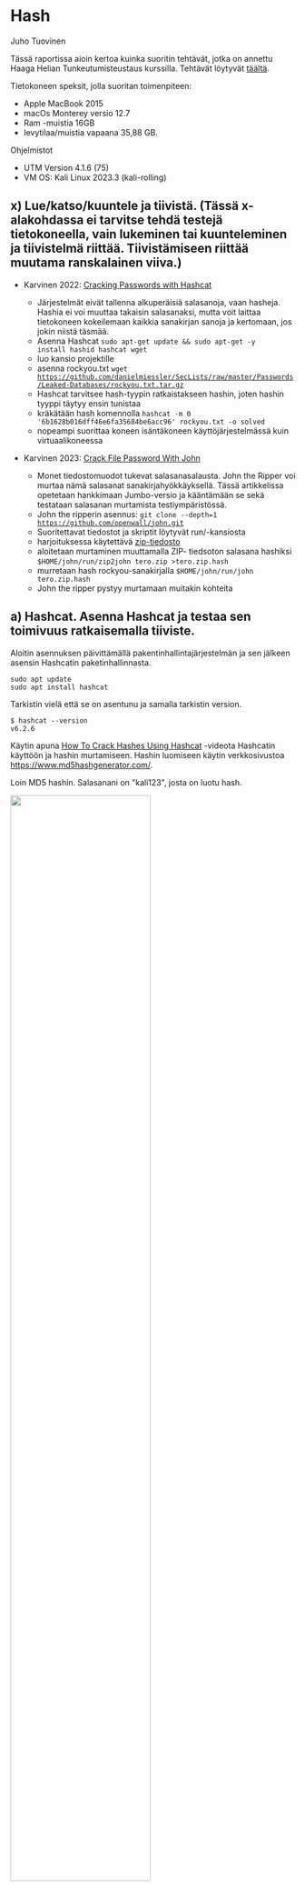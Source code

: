 # Hash
Juho Tuovinen

Tässä raportissa aioin kertoa kuinka suoritin tehtävät, jotka on annettu Haaga Helian Tunkeutumisteustaus kurssilla. Tehtävät löytyvät [täältä](https://terokarvinen.com/2023/eettinen-hakkerointi-2023/#h7-hash).

Tietokoneen speksit, jolla suoritan toimenpiteen:
- Apple MacBook 2015
- macOs Monterey versio 12.7
- Ram -muistia 16GB
- levytilaa/muistia vapaana 35,88 GB.

Ohjelmistot
- UTM Version 4.1.6 (75)
- VM OS: Kali Linux 2023.3 (kali-rolling)


## x) Lue/katso/kuuntele ja tiivistä. (Tässä x-alakohdassa ei tarvitse tehdä testejä tietokoneella, vain lukeminen tai kuunteleminen ja tiivistelmä riittää. Tiivistämiseen riittää muutama ranskalainen viiva.)
- Karvinen 2022: [Cracking Passwords with Hashcat](https://terokarvinen.com/2022/cracking-passwords-with-hashcat/)
  - Järjestelmät eivät tallenna alkuperäisiä salasanoja, vaan hasheja. Hashia ei voi muuttaa takaisin salasanaksi, mutta voit laittaa tietokoneen kokeilemaan kaikkia sanakirjan sanoja ja kertomaan, jos jokin niistä täsmää.
  - Asenna Hashcat <code>sudo apt-get update && sudo apt-get -y install hashid hashcat wget</code>
  - luo kansio projektille
  - asenna rockyou.txt <code>wget https://github.com/danielmiessler/SecLists/raw/master/Passwords/Leaked-Databases/rockyou.txt.tar.gz</code>
  - Hashcat tarvitsee hash-tyypin ratkaistakseen hashin, joten hashin tyyppi täytyy ensin tunistaa
  - kräkätään hash komennolla <code>hashcat -m 0 '6b1628b016dff46e6fa35684be6acc96' rockyou.txt -o solved</code>
  - nopeampi suorittaa koneen isäntäkoneen käyttöjärjestelmässä kuin virtuaalikoneessa

- Karvinen 2023: [Crack File Password With John](https://terokarvinen.com/2023/crack-file-password-with-john/)
  - Monet tiedostomuodot tukevat salasanasalausta. John the Ripper voi murtaa nämä salasanat sanakirjahyökkäyksellä. Tässä artikkelissa opetetaan hankkimaan Jumbo-versio ja kääntämään se sekä testataan salasanan murtamista testiympäristössä.
  - John the ripperin asennus: <code>git clone --depth=1 https://github.com/openwall/john.git</code>
  - Suoritettavat tiedostot ja skriptit löytyvät run/-kansiosta
  - harjoituksessa käytettävä [zip-tiedosto](https://terokarvinen.com/2023/crack-file-password-with-john/tero.zip)
  - aloitetaan murtaminen muuttamalla ZIP- tiedsoton salasana hashiksi <code>$HOME/john/run/zip2john tero.zip >tero.zip.hash</code>
  - murretaan hash rockyou-sanakirjalla <code>$HOME/john/run/john tero.zip.hash </code>
  - John the ripper pystyy murtamaan muitakin kohteita


## a) Hashcat. Asenna Hashcat ja testaa sen toimivuus ratkaisemalla tiiviste.

Aloitin asennuksen päivittämällä pakentinhallintajärjestelmän ja sen jälkeen asensin Hashcatin paketinhallinnasta.
`````
sudo apt update
sudo apt install hashcat
`````
Tarkistin vielä että se on asentunu ja samalla tarkistin version.
````
$ hashcat --version
v6.2.6
````

Käytin apuna [How To Crack Hashes Using Hashcat](https://www.youtube.com/watch?v=fVgzY5OJeIE) -videota Hashcatin käyttöön ja hashin murtamiseen. Hashin luomiseen käytin verkkosivustoa https://www.md5hashgenerator.com/.

Loin MD5 hashin. Salasanani on "kali123", josta on luotu hash.

<img src="/images/cat1.png" alt="" title="" width="70%" height="70%">

Testaan tunistaako Hash Identifier hashia. Avaan komennolla <code>hash-identifier</code> ja syötän hashin.


``````
HASH: 0cd698a0503946a852f2f81cc7d63ee3

Possible Hashs:
[+] MD5
[+] Domain Cached Credentials - MD4(MD4(($pass)).(strtolower($username)))
``````
Identifier tunnisti, että hash on mahdollisesti tyyppiä MD5.

Tallennan hashin tiedostoon murtamista varten <code>echo "0cd698a0503946a852f2f81cc7d63ee3" > hash.txt"</code>. Tarkistan mitä modulia käytetään, jotta Hashcat osaa alkaa murtaman hashia.

`````
$ hashcat -h |grep MD5                                                              
      0 | MD5                                                        | Raw Hash
   5100 | Half MD5                                                   | Raw Hash
     50 | HMAC-MD5 (key = $pass)                                     | Raw Hash authenticated
     60 | HMAC-MD5 (key = $salt)                                     | Raw Hash authenticated
  11900 | PBKDF2-HMAC-MD5                                            | Generic KDF
  11400 | SIP digest authentication (MD5)                            | Network Protocol
   5300 | IKE-PSK MD5                                                | Network Protocol
    ....(JATKUU)....
`````

Tässä tapauksessa module "0", koska tarkaisemme pelkän hashin. Aloitetaan murtaminen <code>hashcat -m 0 hash.txt /usr/share/wordlists/rockyou.txt"</code>.
- <code>-m 0</code>: moduli 0
- <code>hash.txt</code>: tiedosto, johon olen tallentanut luomani MD5-hashin
- <code>/usr/share/wordlists/rockyou.txt</code>: kansio, jossa sanakirja sijaitsee. Käytän tässä rockyou.txt- sanakirjaa apuna.

Tulos:
``````
0cd698a0503946a852f2f81cc7d63ee3:kali123                  
                                                          
Session..........: hashcat
Status...........: Cracked
Hash.Mode........: 0 (MD5)
Hash.Target......: 0cd698a0503946a852f2f81cc7d63ee3
Time.Started.....: Fri Dec  8 15:00:50 2023 (1 sec)
Time.Estimated...: Fri Dec  8 15:00:51 2023 (0 secs)
Kernel.Feature...: Pure Kernel
Guess.Base.......: File (/usr/share/wordlists/rockyou.txt)
Guess.Queue......: 1/1 (100.00%)
Speed.#1.........:   328.5 kH/s (0.13ms) @ Accel:256 Loops:1 Thr:1 Vec:4
Recovered........: 1/1 (100.00%) Digests (total), 1/1 (100.00%) Digests (new)
Progress.........: 78848/14344385 (0.55%)
Rejected.........: 0/78848 (0.00%)
Restore.Point....: 77824/14344385 (0.54%)
Restore.Sub.#1...: Salt:0 Amplifier:0-1 Iteration:0-1
Candidate.Engine.: Device Generator
Candidates.#1....: superm -> jasons1

Started: Fri Dec  8 15:00:05 2023
Stopped: Fri Dec  8 15:00:52 2023
``````
Ensimmäiseltä riviltä nähdään hash ja salasana, jonka muutin alussa MD5-hashiksi, eli murtaminen onnistui.

## b) John. Asenna Jumbo John ja testaa sen toimivuus murtamalla jonkin tiedoston salasana.

Asennan John the ripper -github varaston työpöydälle <code>git clone https://github.com/openwall/john.git</code>. Luon aikaisemmin luodusta hash.txt- tiedostosta ZIP- tiedoston, joka aukeaa salasananalla "kali123".

    zip --password kali123 hash.zip hash.txt 

<img src="/images/zip1.png" alt="" title="" width="70%" height="70%">

Tarvitsemme salasanasta hashin; käytetään <code>zip2john</code>

``````
$ zip2john hash.zip
ver 1.0 efh 5455 efh 7875 hash.zip/hash.txt PKZIP Encr: 2b chk, TS_chk, cmplen=45, decmplen=33, crc=22B5A86E ts=75A2 cs=75a2 type=0
hash.zip/hash.txt:$pkzip$1*2*2*0*2d*21*22b5a86e*0*42*0*2d*75a2*9be3a7a90bc22865b4132e73371ee66c96797fe16cf103398412fc302c188ca026e9c8b3d0a5b5befb9300f206*$/pkzip$:hash.txt:hash.zip::hash.zip
``````
Tallenetaa hash uuteen tiedostoon hash2.txt: <code>zip2john hash.zip > hash2.txt"</code>. Siten aloitetaan murtaminen

``````
$ john --format=zip hash2.txt                                            
Using default input encoding: UTF-8
No password hashes loaded (see FAQ)
``````

Ei onnistunut.

Katsoin apua aikaisemmasta [Tero Karvisen artikkelista](https://terokarvinen.com/2023/crack-file-password-with-john/) ja siirtin hash2.txt tiedoston työpöydältä run-kansioon ja ajoin siellä. 

    john hash2.txt.

Nyt onnistui.

<img src="/images/john1.png" alt="" title="" width="70%" height="70%">

## c) f5bc7fcc7f5b3b6af7ff79e0feafad6d1a948b6a2c18de414993c1226be48c1f on erään tällä tehtäväsivulla olevan yksittäisen sanan tiiviste. Käytin hyvin yleistä ja tunnettua tiivistealgoritmia. Sanassa voi olla isoja kirjaimia, mutta ei erikoismerkkejä. Minkä sanan tiiviste on kyseessä?

Kokeilin ensin Hash Identifier:ia:

``````
 HASH: f5bc7fcc7f5b3b6af7ff79e0feafad6d1a948b6a2c18de414993c1226be48c1f

Possible Hashs:
[+] SHA-256
[+] Haval-256
```````
```````
$ hashcat -h |grep sha    
    170 | sha1(utf16le($pass))                                       | Raw Hash
   1470 | sha256(utf16le($pass))                                     | Raw Hash
  10870 | sha384(utf16le($pass))                                     | Raw Hash
   1770 | sha512(utf16le($pass))                                     | Raw Hash
  21300 | md5($salt.sha1($salt.$pass))                               | Raw Hash salted and/or itera
```````
Tallennetaan has tiedostoon hash3.txt. Koska tehtävänannossa kerrottiin "Käytin hyvin yleistä ja tunnettua tiivistealgoritmia", oletan, että kyseessä voisi olla SHA-256.

    echo "f5bc7fcc7f5b3b6af7ff79e0feafad6d1a948b6a2c18de414993c1226be48c1f" > hash3.txt            

Kokeillaan lähteekö seuraavalla komennolla <code>hashcat -m 1470 hash3.txt /usr/share/wordlists/rockyou.txt</code>. "Exhausted" eli en saanut hashia murrettua Hashcatilla. Sanalistan sanat eivät täsmännee tiivisteen kanssa. Päätin lähteä yrittämään internetistä löytyviä sha-256 dekoodereita ja törmäsin https://md5decrypt.net/en/Sha256/, jolla dekryptaus yllätyksekseni onnistuikin. Sanaksi paljastui "Sertificate". 

<img src="/images/sah256.png" alt="" title="" width="70%" height="70%">

Sana myös klytyy sivulta, niin kuin tehtävänannossa kerrotaan. Eli tiiviste suurella todennäköisyydella on tyyppiä SHA-256.

<img src="/images/serti.png" alt="" title="" width="70%" height="70%">

## d) Cheatsheet. Kerää kurssilaisten raporteista käteviä tekniikoita. Kerää itse tekniikat ja komennot, älä pelkästään kuvaile. Muista lähdeviitteet. Tee tiivis ja selkeä cheatsheet, josta löydät tarvittavat tiedot lipunryöstössä. (Tässä alatehtävässä ei tarvitse tehdä testejä koneella)

### Yleishyödyllistä

- SSH-yhteys: <code>ssh <palvelimen osoite> -p <portin numero></code> ([Jana Haltin raportista](https://github.com/JanaHalt/Ethical-Hacking-2023/blob/main/h7%20Hash.md))
- "-":llä alkavan tiedoston avaaminen <code>cat ./-</code>([Jana Haltin raportista](https://github.com/JanaHalt/Ethical-Hacking-2023/blob/main/h7%20Hash.md))
- telnet: <code>telnet [IP] [portti]</code>
- luo tiedosto, jossa esim. hash: <code>echo "0cd698a0503946a852f2f81cc7d63ee3" > hash.txt"</code> ([JuhoTuovinen](https://github.com/JuhoTuovinen/tunkeutumistestaus/blob/main/h7-Hash.md))

### Fuzzaus

- <code>./ffuf -w common.txt -u [IP]:[PORTTI]/FUZZ</code>: fuzzaus käyttäen sanalistaa ([JuhoTuovinen](https://github.com/JuhoTuovinen/tunkeutumistestaus/blob/main/h2-Sniff-n-Scan.md))
- <code>./ffuf -w common.txt -u http://127.0.0.2:8000/FUZZ -fs 154</code>: jos esim. halutaan suodattaa pois ei-toivotut vastaukset, jooiden koko on 154 tavua([JuhoTuovinen](https://github.com/JuhoTuovinen/tunkeutumistestaus/blob/main/h2-Sniff-n-Scan.md)).
- <code>ffuf -w [sanalista] -e .log -u [kohde]/FUZZ/</code>: e-kytkin määrittää tiedostopääteen, tässä tapauksessa ".log" ([JuhoTuovinen](https://github.com/JuhoTuovinen/tunkeutumistestaus/blob/main/h2-Sniff-n-Scan.md))

### Porttiskannaus
   - <code>sudo nmap -p- -sV [IP]</code> skannaa portit 0-65535, <code>-sV</code> on palvelu- ja versiotiedot hakeva porttiskannaus ([Sawulohi](https://github.com/sawulohi/PenTest/tree/main/h6)).
   - <code>sudo nmap [IP] -p- -A</code> skannaa kaikki portit ja suorittaa käyttöjärjestelmän tunnistuksen ja version tunnistuksen ([Sawulohi](https://github.com/sawulohi/PenTest/blob/main/h1/README.md)).


### Tietokannat


- CREATE TABLE - <code>CREATE TABLE students (id SERIAL PRIMARY KEY, name VARCHAR(200));</code> (luo taulun "students" tietokantaan)
- INSERT - <code>INSERT INTO students(name) VALUES ('Tero');</code> (lisää uusden rivin tauluun ja asettaa "name" -sarakkeen arvoksi 'Tero')
- SELECT - <code>SELECT * FROM students;</code> (hakee ja näyttää kaikki rivit taulusta "students")
- UPDATE - <code>UPDATE students SET name='Tero Karvinen' WHERE name='Tero';</code> (päivittää taulun "students" rivin tai rivit, joiden "name" 
 -sarakkeen arvo on 'Tero' ja päivittää rivien sarakkeen arvoksi 'Tero Karvinen')
- DELETE - <code>DELETE FROM students WHERE name='Liisa';</code> (poistaa rivin tai rivit taulusta "students", joiden "name" -sarakkeen arvo on 'Liisa')
 
Lähde: https://terokarvinen.com/2016/03/05/postgresql-install-and-one-table-database-sql-crud-tutorial-for-ubuntu/

- <code>../../../</code>: File path traversal (https://github.com/jjenska/PenTest/blob/main/h4/h4.md)
- <code>....//....//</code>: jos suodatus päällä (https://github.com/jjenska/PenTest/blob/main/h4/h4.md)
- <code>'' OR '1'='1';/code>: SQL injektio (https://github.com/JuhoTuovinen/tunkeutumistestaus/blob/main/h5-Injected-Sequel.md)
- <code>'+UNION+SELECT+null,null+FROM+dual--</code>: injektio (https://github.com/JuhoTuovinen/tunkeutumistestaus/blob/main/h5-Injected-Sequel.md)
- <code>--</code>: komentti (https://github.com/JuhoTuovinen/tunkeutumistestaus/blob/main/h5-Injected-Sequel.md)
- <code>'+UNION+SELECT+BANNER,+NULL+FROM+v$version--</code>: Oracle-tietokannan versio (https://github.com/JuhoTuovinen/tunkeutumistestaus/blob/main/h5-Injected-Sequel.md)
- <code>'+UNION+SELECT+@@version--</code>: Microsoft-tietokannan tiedot (https://github.com/JuhoTuovinen/tunkeutumistestaus/blob/main/h5-Injected-Sequel.md)

### msf konsoli

- <code>serach [palvelu]</code>: etsii haavoittuvuuksia https://github.com/vilppuuu/tunkeutumistestaus/blob/main/h3_laksyt.md
- <code>use 0</code>: valitsee exploitin 0
- <code>info 0</code>: antaa infoa moduulista 0 https://github.com/sawulohi/PenTest/blob/main/h3/README.md
- <code>options</code>: esittää moduulin asetukset https://github.com/sawulohi/PenTest/blob/main/h3/README.md
- <code>set rhosts [kohde ip]</code>: kohde, johon suorietaan hyökkäys
- <code>exploit</code>: aloitetaan hyökkäys

## e) Viittaa. Tarkista, että jokaisessa raportissasi on lähdeviitteet kunnossa. Jokaisen raportin tulee viitata ainakin kurssiin / tehtäväsivuun. Kaikkiin muihinkin käytettyihin lähteisiin tulee viitata, kuten kurssikavereiden raportteihin, weppisivuihin, man-sivuihin... (Tässä alatehtävässä ei tarvitse tehdä testejä koneella).




## Lähteet

https://terokarvinen.com/2023/eettinen-hakkerointi-2023/#h7-hash

https://terokarvinen.com/2022/cracking-passwords-with-hashcat/

https://terokarvinen.com/2023/crack-file-password-with-john/

https://www.youtube.com/watch?v=fVgzY5OJeIE

https://www.md5hashgenerator.com/

https://md5decrypt.net/en/Sha256/

https://www.dcode.fr/sha256-hash

https://www.youtube.com/watch?v=TfmY03B07ww

https://github.com/openwall/john

https://md5hashing.net/hash

https://www.youtube.com/watch?v=XjVYl1Ts6XI&t=383s

https://chat.openai.com/

https://terokarvinen.com/2016/03/05/postgresql-install-and-one-table-database-sql-crud-tutorial-for-ubuntu/

https://github.com/JuhoTuovinen/tunkeutumistestaus/blob/main/h5-Injected-Sequel.md


